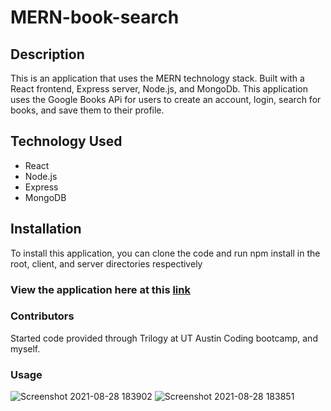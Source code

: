 # MERN-book-search

## Description
This is an application that uses the MERN technology stack. Built with a React frontend, Express server, Node.js, and MongoDb. This application uses the Google Books APi for users to create an account, login, search for books, and save them to their profile.

## Technology Used
* React
* Node.js
* Express
* MongoDB

## Installation
To install this application, you can clone the code and run npm install in the root, client, and server directories respectively

### View the application here at this [link](https://lit-journey-88494.herokuapp.com/)

### Contributors
Started code provided through Trilogy at UT Austin Coding bootcamp, and myself.

### Usage
![Screenshot 2021-08-28 183902](https://user-images.githubusercontent.com/79483108/131234336-9ae9599d-75a7-451f-8095-80e7300bf9e0.png)
![Screenshot 2021-08-28 183851](https://user-images.githubusercontent.com/79483108/131234338-b40439e9-9a87-4bb3-aa8a-745ffb010dbb.png)
